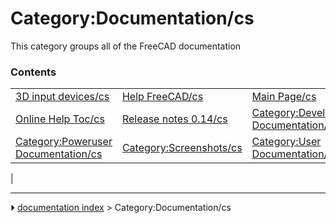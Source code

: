 # Category:Documentation/cs
This category groups all of the FreeCAD documentation

### Contents

|     |     |     |
| --- | --- | --- |
| [3D input devices/cs](3D_input_devices/cs.md) | [Help FreeCAD/cs](Help_FreeCAD/cs.md) | [Main Page/cs](Main_Page/cs.md) |
| [Online Help Toc/cs](Online_Help_Toc/cs.md) | [Release notes 0.14/cs](Release_notes_0.14/cs.md) | [Category:Developer Documentation/cs](Category_Developer_Documentation/cs.md) |
| [Category:Poweruser Documentation/cs](Category_Poweruser_Documentation/cs.md) | [Category:Screenshots/cs](Category_Screenshots/cs.md) | [Category:User Documentation/cs](Category_User_Documentation/cs.md) |
|



---
⏵ [documentation index](../README.md) > Category:Documentation/cs

